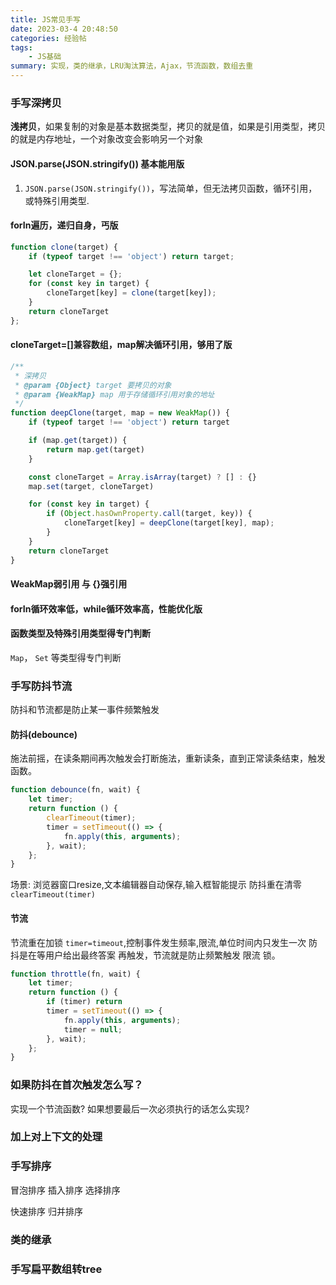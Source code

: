 ```yaml
---
title: JS常见手写
date: 2023-03-4 20:48:50
categories: 经验帖
tags:
    - JS基础
summary: 实现，类的继承，LRU淘汰算法，Ajax，节流函数，数组去重
---
```



### 手写深拷贝
__浅拷贝__，如果复制的对象是基本数据类型，拷贝的就是值，如果是引用类型，拷贝的就是内存地址，一个对象改变会影响另一个对象

#### JSON.parse(JSON.stringify()) 基本能用版
1. `JSON.parse(JSON.stringify())`，写法简单，但无法拷贝函数，循环引用，或特殊引用类型.

#### forIn遍历，递归自身，丐版
```js
function clone(target) {
    if (typeof target !== 'object') return target;

    let cloneTarget = {};
    for (const key in target) {
        cloneTarget[key] = clone(target[key]);
    }
    return cloneTarget
};
```

#### cloneTarget=[]兼容数组，map解决循环引用，够用了版
```js
/**
 * 深拷贝
 * @param {Object} target 要拷贝的对象
 * @param {WeakMap} map 用于存储循环引用对象的地址
 */
function deepClone(target, map = new WeakMap()) {
    if (typeof target !== 'object') return target

    if (map.get(target)) {
        return map.get(target)
    }

    const cloneTarget = Array.isArray(target) ? [] : {}
    map.set(target, cloneTarget)

    for (const key in target) {
        if (Object.hasOwnProperty.call(target, key)) {
            cloneTarget[key] = deepClone(target[key], map);
        }
    }
    return cloneTarget
}
```
#### WeakMap弱引用 与 {}强引用
#### forIn循环效率低，while循环效率高，性能优化版
#### 函数类型及特殊引用类型得专门判断
`Map`， `Set` 等类型得专门判断


### 手写防抖节流
防抖和节流都是防止某一事件频繁触发

#### 防抖(debounce)
施法前摇，在读条期间再次触发会打断施法，重新读条，直到正常读条结束，触发函数。

```js
function debounce(fn, wait) {
    let timer;
    return function () {
        clearTimeout(timer);
        timer = setTimeout(() => {
            fn.apply(this, arguments);
        }, wait);
    };
}
```

场景: 浏览器窗口resize,文本编辑器自动保存,输入框智能提示
防抖重在清零 `clearTimeout(timer)`

#### 节流
节流重在加锁 `timer=timeout`,控制事件发生频率,限流,单位时间内只发生一次
防抖是在等用户给出最终答案 再触发，节流就是防止频繁触发 限流 锁。
```js
function throttle(fn, wait) {
    let timer;
    return function () {
        if (timer) return
        timer = setTimeout(() => {
            fn.apply(this, arguments);
            timer = null;
        }, wait);
    };
}
```
### 如果防抖在首次触发怎么写？

实现一个节流函数? 如果想要最后一次必须执行的话怎么实现?

### 加上对上下文的处理


### 手写排序

冒泡排序 插入排序 选择排序

快速排序 归并排序

### 类的继承

### 手写扁平数组转tree